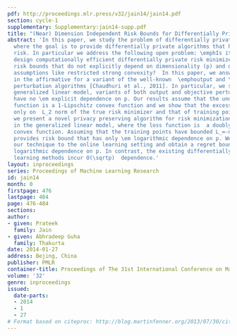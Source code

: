 ```yaml
---
pdf: http://proceedings.mlr.press/v32/jain14/jain14.pdf
section: cycle-1
supplementary: Supplementary:jain14-supp.pdf
title: "(Near) Dimension Independent Risk Bounds for Differentially Private Learning"
abstract: 'In this paper, we study the problem of differentially private risk minimization
  where the goal is to provide differentially private algorithms that have small excess
  risk. In particular we address the following open problem: \emphIs it possible to
  design computationally efficient differentially private risk minimizers with  excess
  risk bounds that do not explicitly depend on dimensionality (p) and do not require  structural
  assumptions like restricted strong convexity?  In this paper, we answer the question
  in the affirmative for a variant of the well-known  \emphoutput and \emphobjective
  perturbation algorithms [Chaudhuri et al., 2011]. In particular, we show that  in
  generalized linear model, variants of both output and objective perturbation algorithms
  have no \em explicit dependence on p. Our results assume that the underlying loss
  function is a 1-Lipschitz convex function and we show that the excess risk depends
  only on  L_2 norm of the true risk minimizer and that of training points.  Next,
  we present a novel privacy preserving algorithm for risk minimization over simplex
  in the generalized linear model, where the loss function is  a doubly differentiable
  convex function. Assuming that the training points have bounded L_∞-norm, our algorithm
  provides risk bound that has only \em logarithmic dependence on p. We also apply
  our technique to the online learning setting and obtain a regret bound with similar
  logarithmic dependence on p. In contrast, the existing differentially private online
  learning methods incur O(\sqrtp)  dependence.'
layout: inproceedings
series: Proceedings of Machine Learning Research
id: jain14
month: 0
firstpage: 476
lastpage: 484
page: 476-484
sections: 
author:
- given: Prateek
  family: Jain
- given: Abhradeep Guha
  family: Thakurta
date: 2014-01-27
address: Bejing, China
publisher: PMLR
container-title: Proceedings of The 31st International Conference on Machine Learning
volume: '32'
genre: inproceedings
issued:
  date-parts:
  - 2014
  - 1
  - 27
# Format based on citeproc: http://blog.martinfenner.org/2013/07/30/citeproc-yaml-for-bibliographies/
---
```

